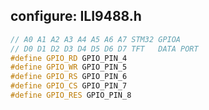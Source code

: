  
## configure: ILI9488.h


``` cpp
// A0 A1 A2 A3 A4 A5 A6 A7 STM32 GPIOA
// D0 D1 D2 D3 D4 D5 D6 D7 TFT   DATA PORT
#define GPIO_RD GPIO_PIN_4
#define GPIO_WR GPIO_PIN_5
#define GPIO_RS GPIO_PIN_6
#define GPIO_CS GPIO_PIN_7
#define GPIO_RES GPIO_PIN_8
```
